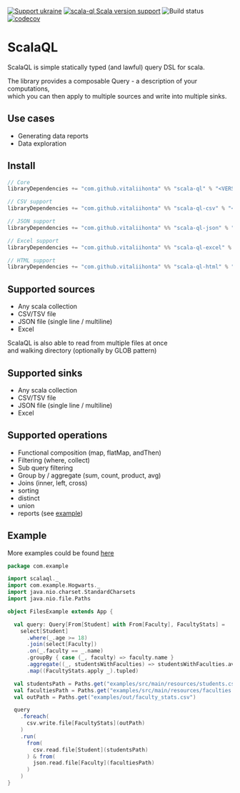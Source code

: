 [![Support ukraine](https://img.shields.io/static/v1?label=United24&message=Support%20Ukraine&color=lightgrey&link=https%3A%2F%2Fu24.gov.ua&logo=data%3Aimage%2Fpng%3Bbase64%2CiVBORw0KGgoAAAANSUhEUgAAASwAAADICAYAAABS39xVAAAAAXNSR0IArs4c6QAAAARnQU1BAACxjwv8YQUAAAAJcEhZcwAADsMAAA7DAcdvqGQAAANKSURBVHhe7dZBThRhFEbRnx1IgvtFiIoxbgemOHLAhAoJ1QyaBahroKxqE%2BMS6iZncPKSbwE3b4yr6W58en4Z148zwC5tjbqabrdgvZ59PS5nn2eAfVobtbbquAXrcBquJ4B9Wht1%2BrQEC9g9wQIyBAvIECwgQ7CADMECMgQLyBAsIEOwgAzBAjIEC8gQLCBDsIAMwQIyBAvIECwgQ7CADMECMgQLyBAsIEOwgAzBAjIEC8gQLCBDsIAMwQIyBAvIECwgQ7CADMECMgQLyBAsIEOwgAzBAjIEC8gQLCBDsIAMwQIyBAvIECwgQ7CADMECMgQLyBAsIEOwgAzBAjIEC8gQLCBDsIAMwQIyBAvIECwgQ7CADMECMgQLyBAsIEOwgAzBAjIEC8gQLCBDsIAMwQIyBAvIECwgQ7CADMECMgQLyBAsIEOwgAzBAjIEC8gQLCBDsIAMwQIyBAvIECwgQ7CADMECMgQLyBAsIEOwgAzBAjIEC8gQLCBDsIAMwQIyBAvIECwgQ7CADMECMgQLyBAsIEOwgAzBAjIEC8j4F6zL%2BTA%2BHpfxYR0A9mhr1OXzPC5u7g%2Fvv%2F1YLr58B9ilU6Nu7ufx6%2BH88Hs6X9YLsEtbo34%2BvJvH29M4LC9jWZ4Admpt1NqqNVjTGqz5bFkmgJ1aG%2FX2KFhAgWABGYIFZAgWkCFYQIZgARmCBWQIFpAhWECGYAEZggVkCBaQIVhAhmABGYIFZAgWkCFYQIZgARmCBWQIFpAhWECGYAEZggVkCBaQIVhAhmABGYIFZAgWkCFYQIZgARmCBWQIFpAhWECGYAEZggVkCBaQIVhAhmABGYIFZAgWkCFYQIZgARmCBWQIFpAhWECGYAEZggVkCBaQIVhAhmABGYIFZAgWkCFYQIZgARmCBWQIFpAhWECGYAEZggVkCBaQIVhAhmABGYIFZAgWkCFYQIZgARmCBWQIFpAhWECGYAEZggVkCBaQIVhAhmABGYIFZAgWkCFYQIZgARmCBWQIFpAhWECGYAEZggVkCBaQIVhAhmABGYIFZAgWkCFYQIZgARmCBWQIFpAhWECGYAEZggVk%2FBes1%2BX4dwDYpbVRa6uOW7Du3p7Hy1YvgF3aGjWN2z9qCgwkg1n6XwAAAABJRU5ErkJggg%3D%3D)](https://u24.gov.ua)
[![scala-ql Scala version support](https://index.scala-lang.org/vitaliihonta/scala-ql/scala-ql/latest-by-scala-version.svg?platform=jvm)](https://index.scala-lang.org/vitaliihonta/scala-ql/scala-ql)
![Build status](https://github.com/vitaliihonta/scala-ql/actions/workflows/publish.yaml/badge.svg)
[![codecov](https://codecov.io/gh/vitaliihonta/scala-ql/branch/main/graph/badge.svg?token=T8NBC4R360)](https://codecov.io/gh/vitaliihonta/scala-ql)

# ScalaQL

ScalaQL is simple statically typed (and lawful) query DSL for scala.

The library provides a composable Query - a description of your computations,  
which you can then apply to multiple sources and write into multiple sinks.

## Use cases

- Generating data reports
- Data exploration

## Install

```sbt
// Core
libraryDependencies += "com.github.vitaliihonta" %% "scala-ql" % "<VERSION>"

// CSV support
libraryDependencies += "com.github.vitaliihonta" %% "scala-ql-csv" % "<VERSION>"

// JSON support
libraryDependencies += "com.github.vitaliihonta" %% "scala-ql-json" % "<VERSION>"

// Excel support
libraryDependencies += "com.github.vitaliihonta" %% "scala-ql-excel" % "<VERSION>"

// HTML support
libraryDependencies += "com.github.vitaliihonta" %% "scala-ql-html" % "<VERSION>"
```

## Supported sources

- Any scala collection
- CSV/TSV file
- JSON file (single line / multiline)
- Excel

ScalaQL is also able to read from multiple files at once  
and walking directory (optionally by GLOB pattern)

## Supported sinks

- Any scala collection
- CSV/TSV file
- JSON file (single line / multiline)
- Excel

## Supported operations

- Functional composition (map, flatMap, andThen)
- Filtering (where, collect)
- Sub query filtering
- Group by / aggregate (sum, count, product, avg)
- Joins (inner, left, cross)
- sorting
- distinct
- union
- reports (see [example](./examples/src/main/scala/com/example/ReportMain.scala))

## Example

More examples could be found [here](./examples/src/main/)

```scala
package com.example

import scalaql._
import com.example.Hogwarts._
import java.nio.charset.StandardCharsets
import java.nio.file.Paths

object FilesExample extends App {

  val query: Query[From[Student] with From[Faculty], FacultyStats] =
    select[Student]
      .where(_.age >= 18)
      .join(select[Faculty])
      .on(_.faculty == _.name)
      .groupBy { case (_, faculty) => faculty.name }
      .aggregate((_, studentsWithFaculties) => studentsWithFaculties.avgBy { case (student, _) => student.grade })
      .map((FacultyStats.apply _).tupled)

  val studentsPath = Paths.get("examples/src/main/resources/students.csv")
  val facultiesPath = Paths.get("examples/src/main/resources/faculties.json")
  val outPath = Paths.get("examples/out/faculty_stats.csv")

  query
    .foreach(
      csv.write.file[FacultyStats](outPath)
    )
    .run(
      from(
        csv.read.file[Student](studentsPath)
      ) & from(
        json.read.file[Faculty](facultiesPath)
      )
    )
}
```
